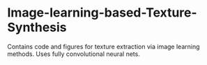 # Image-learning-based-Texture-Synthesis
Contains code and figures for texture extraction via image learning methods. Uses fully convolutional neural nets.
